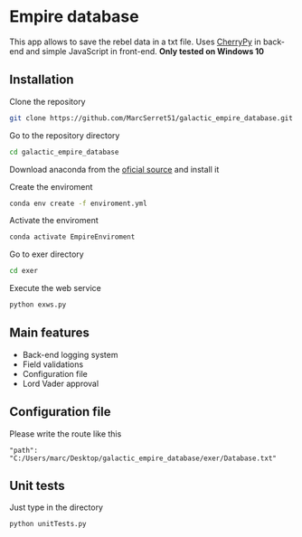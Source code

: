 # Empire database

This app allows to save the rebel data in a txt file.
Uses [CherryPy](https://cherrypy.org/) in back-end and simple JavaScript in front-end.
**Only tested on Windows 10**

## Installation

Clone the repository
```bash
git clone https://github.com/MarcSerret51/galactic_empire_database.git
```

Go to the repository directory 

```bash
cd galactic_empire_database
```

Download anaconda from the [oficial source](https://anaconda.org/anaconda/python) and install it


Create the enviroment

```bash
conda env create -f enviroment.yml
```

Activate the enviroment

```bash
conda activate EmpireEnviroment
```

Go to exer directory

```bash
cd exer
```

Execute the web service

```bash
python exws.py
```

## Main features
- Back-end logging system
- Field validations
- Configuration file
- Lord Vader approval

## Configuration file
Please write the route like this
```
"path": "C:/Users/marc/Desktop/galactic_empire_database/exer/Database.txt"
```

## Unit tests
Just type in the directory
```bash
python unitTests.py
```

